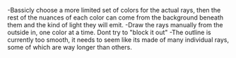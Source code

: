 -Bassicly choose a more limited set of colors for the actual rays, then the rest of the nuances of each color can come from the background beneath them and the kind of light they will emit. 
-Draw the rays manually from the outside in, one color at a time. Dont try to "block it out"
-The outline is currently too smooth, it needs to seem like its made of many individual rays, some of which are way longer than others.
